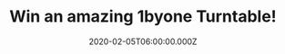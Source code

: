 ---
campaign-uuid: "c-db1a3647-433d-4c16-b9f4-08b99e27c00e"
type: "Competition"
category: "Technology"
date: "2020-02-05T06:00:00.000Z"
end-date: "2020-04-05T23:59:00.000Z"
disable-form: false
is_promoted: true
has_entry_page: true
title: "Win an amazing 1byone Turntable!"
competition-description: "<p>The briefcase-styled turntable is a perfect combo of\
  \ trendy elements and retro style with classical color series, making it an enticing\
  \ choice for those who enjoy the music with the feeling of roaming through the time.\
  \ We are giving away one amazing 1byone Turntable to one lucky NME AAA member to\
  \ win.</p>\n<p>Do you want to enjoy your favourite vinyls anywhere you go? Click\
  \ below and it could be yours!</p>\n"
hero-header: "Win an amazing 1byone Turntable!"
terms-confirmation: "N/A"
banner-img: "https://assets.expresslyapp.com/asset-586ca78a-9ee1-4557-a430-f8352b77a9c0.jpg"
logo-left-href: "aaa.nme.com"
logo-left-image: "https://assets.expresslyapp.com/asset-48d1f902-d0bb-416a-907f-4b5b2a333004.jpg"
logo-left-title: "NME AAA"
bg-image-hero: "https://assets.expresslyapp.com/asset-9d168c42-8862-4e4a-a20d-dfd49be9d850.jpg"
bg-image-first: "https://assets.expresslyapp.com/asset-6f3f67f7-a453-4e19-901e-1d9e3de5ed6e.jpg"
section1-content: "<p>The 1byone Belt-Drive Briefcase Turntable is a perfect combination\
  \ of trendy and retro. It's a turntable at home in the dorm room as well as the\
  \ living room, both on the self and on the go. 3 speeds, soft damping control, integrated\
  \ speakers, RCA/AUX-In, durable PU leather case, and integrated carrying handle…\
  </p>\n<p>This Briefcase Turntable is ready for wherever life takes you. Click below\
  \ for a chance to win.</p>\n<p>Good luck!</p>\n"
entry-title: "Win an amazing 1byone Turntable!"
entry-content: "<p>Enter the draw to win an amazing 1byone Turntable by completing\
  \ the form below before 23:59 on the 5th of April 2020.</p>\n"
has-winner: false
prize-description: "An amazing 1byone Turntable!"
special-conditions: "Multiple entries are allowed up to one every day."
country-restrictions:
- "GB"
---